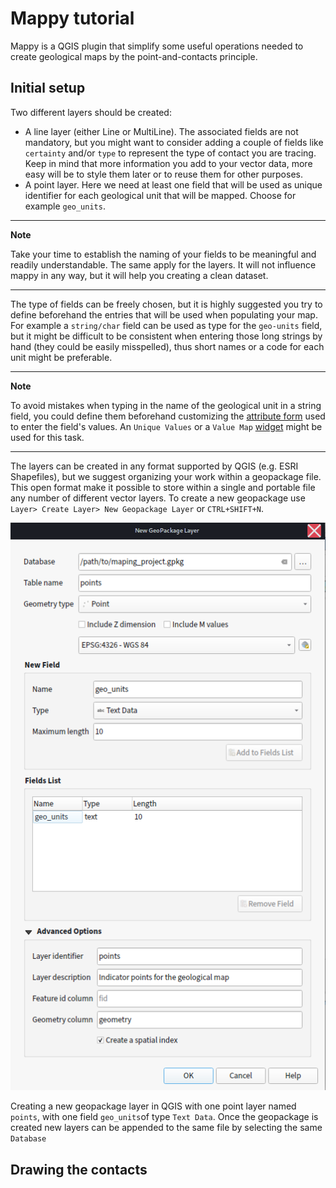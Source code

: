 # Mappy tutorial

Mappy is a QGIS plugin that simplify some useful operations needed to create geological maps by the point-and-contacts principle.

## Initial setup

Two different layers should be created:
- A line layer (either Line or MultiLine). The associated fields are not mandatory, but you might want to consider adding a couple of fields like ```certainty``` and/or ```type``` to represent the type of contact you are tracing. Keep in mind that more information you add to your vector data, more easy will be to style them later or to reuse them for other purposes.
- A point layer. Here we need at least one field that will be used as unique identifier for each geological unit that will be mapped. Choose for example ```geo_units```.

---
**Note**

Take your time to establish the naming of your fields to be meaningful and readily understandable. The same apply for the layers. It will not influence mappy in any way, but it will help you creating a clean dataset.

---

The type of fields can be freely chosen, but it is highly suggested you try to define beforehand the entries that will be used when populating your map. For example a ```string/char``` field can be used as type for the ```geo-units``` field, but it might be difficult to be consistent when entering those long strings by hand (they could be easily misspelled), thus short names or a code for each unit might be preferable. 

---
**Note**

To avoid mistakes when typing in the name of the geological unit in a string field, you could define them beforehand customizing the [attribute form](https://docs.qgis.org/testing/en/docs/user_manual/working_with_vector/vector_properties.html#attributes-form-properties) used to enter the field's values. An ```Unique Values``` or a ```Value Map``` [widget](https://docs.qgis.org/testing/en/docs/user_manual/working_with_vector/vector_properties.html#edit-widgets) might be used for this task.

---

The layers can be created in any format supported by QGIS (e.g. ESRI Shapefiles), but we suggest organizing your work within a geopackage file. This open format make it possible to store within a single and portable file any number of different vector layers. To create a new geopackage use ```Layer> Create Layer> New Geopackage Layer``` or ```CTRL+SHIFT+N```.

![geopackage](imgs/geopackage.png)
<figcaption> 

Creating a new geopackage layer in QGIS with one point layer named ```points```, with one field ```geo_units```of type ```Text Data```. Once the geopackage is created new layers can be appended to the same file by selecting the same ```Database``` 

</figcaption>  


## Drawing the contacts


